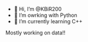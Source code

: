 - 👋 Hi, I’m @KBiR200
- 👀 I’m owrking with Python 
- 🌱 I’m currently learning C++

Mostly working on data!!

<!---
KBiR200/KBiR200 is a ✨ special ✨ repository because its `README.md` (this file) appears on your GitHub profile.
You can click the Preview link to take a look at your changes.
--->
